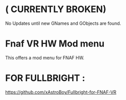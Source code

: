 # ( CURRENTLY BROKEN)
No Updates until new GNames and GObjects are found.

# Fnaf VR HW Mod menu
 This offers a mod menu for FNAF HW. 

# FOR FULLBRIGHT :
https://github.com/xAstroBoy/Fullbright-for-FNAF-VR
